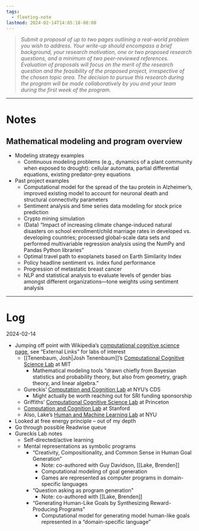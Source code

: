 ```yaml
---
tags:
  - fleeting-note
lastmod: 2024-02-14T14:05:18-08:00
---
```

>_Submit a proposal of up to two pages outlining a real-world problem you wish to address. Your write-up should encompass a brief background, your research motivation, one or two proposed research questions, and a minimum of two peer-reviewed references. Evaluation of proposals will focus on the merit of the research question and the feasibility of the proposed project, irrespective of the chosen topic area. The decision to pursue this research during the program will be made collaboratively by you and your team during the first week of the program._

---
# Notes

## Mathematical modeling and program overview

- Modeling strategy examples
	- Continuous modeling problems (e.g., dynamics of a plant community when exposed to drought): cellular automata, partial differential equations, existing predator-prey equations
- Past project examples
	- Computational model for the spread of the tau protein in Alzheimer’s, improved existing model to account for neuronal death and structural connectivity parameters
	- Sentiment analysis and time series data modeling for stock price prediction
	- Crypto mining simulation
	- (Data) “Impact of increasing climate change-induced natural disasters on school enrollment/child marriage rates in developed vs. developing countries; processed global-scale data sets and performed multivariable regression analysis using the NumPy and Pandas Python libraries”
	- Optimal travel path to exoplanets based on Earth Similarity Index
	- Policy headline sentiment vs. index fund performance
	- Progression of metastatic breast cancer
	- NLP and statistical analysis to evaluate levels of gender bias amongst different organizations—tone weights using sentiment analysis

---
# Log

2024-02-14

- Jumping off point with Wikipedia’s [computational cognitive science page](https://en.wikipedia.org/wiki/Computational_cognition), see “External Links” for labs of interest
	- [[Tenenbaum, Josh|Josh Tenenbaum]]’s [Computational Cognitive Science Lab](https://cocosci.mit.edu/) at MIT
		- Mathematical modeling tools “drawn chiefly from Bayesian statistics and probability theory, but also from geometry, graph theory, and linear algebra.”
	- Gureckis’ [Computation and Cognition Lab](https://gureckislab.org/research.html) at NYU’s CDS
		- Might actually be worth reaching out for SRI funding sponsorship
	- Griffiths’ [Computational Cognitive Science Lab](https://cocosci.princeton.edu/index.php) at Princeton
	- [Computation and Cognition Lab](https://cocolab.stanford.edu/) at Stanford
	- Also, Lake’s [Human and Machine Learning Lab](https://lake-lab.github.io/projects/) at NYU
- Looked at free energy principle – out of my depth
- Go through possible Readwise queue
- Gureckis Lab notes
	- Self-directed/active learning
	- Mental representations as symbolic programs
		- “Creativity, Compositionality, and Common Sense in Human Goal Generation”
			- Note: co-authored with Guy Davidson, [[Lake, Brenden]]
			- Computational modeling of goal generation
			- Games are represented as computer programs in domain-specific languages
		- “Question asking as program generation”
			- Note: co-authored with [[Lake, Brenden]]
		- “Generating Human-Like Goals by Synthesizing Reward-Producing Programs”
			- Computational model for generating model human-like goals represented in a “domain-specific language”